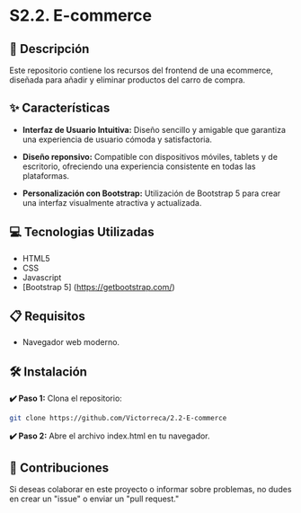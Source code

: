 # S2.2. E-commerce

## 📄 Descripción

Este repositorio contiene los recursos del frontend de una ecommerce, diseñada para añadir y eliminar productos del carro de compra.

## ✨ Características

- **Interfaz de Usuario Intuitiva:** Diseño sencillo y amigable que garantiza una experiencia de usuario cómoda y satisfactoria.

- **Diseño reponsivo:** Compatible con dispositivos móviles, tablets y de escritorio, ofreciendo una experiencia consistente en todas las plataformas.

- **Personalización con Bootstrap:** Utilización de Bootstrap 5 para crear una interfaz visualmente atractiva y actualizada.

## 💻 Tecnologias Utilizadas

- HTML5
- CSS
- Javascript
- [Bootstrap 5] (https://getbootstrap.com/)

## 📋 Requisitos

- Navegador web moderno.

## 🛠️ Instalación

**✔️ Paso 1:** Clona el repositorio:

```bash
git clone https://github.com/Victorreca/2.2-E-commerce
```

**✔️ Paso 2:** Abre el archivo index.html en tu navegador.

## 🤝 Contribuciones

Si deseas colaborar en este proyecto o informar sobre problemas, no dudes en crear un "issue" o enviar un "pull request."
